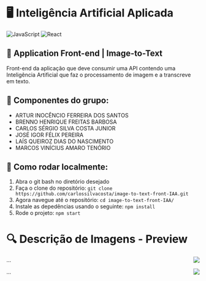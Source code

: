 # :desktop_computer: Inteligência Artificial Aplicada

![JavaScript](https://img.shields.io/badge/JavaScript-F7DF1E?style=for-the-badge&logo=javascript&logoColor=black)
![React](https://img.shields.io/badge/React-20232A?style=for-the-badge&logo=react&logoColor=61DAFB)

## :robot: Application Front-end | Image-to-Text

Front-end da aplicação que deve consumir uma API contendo uma Inteligência Artificial que faz o processamento de imagem e a transcreve em texto.

## :pushpin: Componentes do grupo:
- ARTUR INOCÊNCIO FERREIRA DOS SANTOS
- BRENNO HENRIQUE FREITAS BARBOSA
- CARLOS SÉRGIO SILVA COSTA JUNIOR
- JOSÉ IGOR FÉLIX PEREIRA
- LAÍS QUEIROZ DIAS DO NASCIMENTO
- MARCOS VINÍCIUS AMARO TENÓRIO

## :scroll: Como rodar localmente:

1. Abra o git bash no diretório desejado
2. Faça o clone do repositório: `git clone https://github.com/carlossilvacosta/image-to-text-front-IAA.git`
3. Agora navegue até o repositório: `cd image-to-text-front-IAA/`
4. Instale as depedências usando o seguinte: `npm install`
5. Rode o projeto: `npm start`


# :mag: Descrição de Imagens - Preview

<img align="right" src="https://github.com/carlossilvacosta/image-to-text-front-IAA/blob/main/assets/2.png"/>

...


<img align="right" src="https://github.com/carlossilvacosta/image-to-text-front-IAA/blob/main/assets/3.png"/>

...
